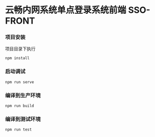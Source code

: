 # 云畅内网系统单点登录系统前端 SSO-FRONT

### 项目安装

项目目录下执行

```
npm install
```

### 启动调试

```
npm run serve
```

### 编译到生产环境

```
npm run build
```

### 编译到测试环境
```
npm run test
```
